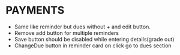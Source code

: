 # PAYMENTS

- Same like reminder but dues without + and edit button.
- Remove add button for multiple reminders
- Save button should be disabled while entering details(grade out) <!-- TODO -->
- ChangeDue button in reminder card on click go to dues section
